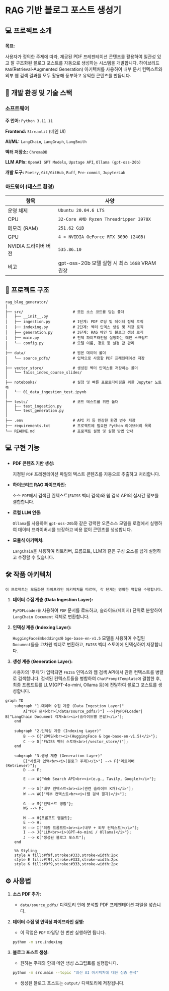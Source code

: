 # **RAG 기반 블로그 포스트 생성기**

## **💻 프로젝트 소개**

**목표:**

사용자가 정의한 주제에 따라, 제공된 PDF 프레젠테이션 콘텐츠를 활용하여 일관성 있고 잘 구조화된 블로그 포스트를 자동으로 생성하는 시스템을 개발합니다. 하이브리드 `RAG`(Retrieval-Augmented Generation) 아키텍처를 사용하여 내부 문서 컨텍스트와 외부 웹 검색 결과를 모두 활용해 풍부하고 유익한 콘텐츠를 만듭니다.

## **🔨 개발 환경 및 기술 스택**

### **소프트웨어**

**주 언어:**
    `Python 3.11.11`

**Frontend:**
    `Streamlit` (메인 UI)

**AI/ML:**
    `LangChain`, `LangGraph`, `LangSmith`

**벡터 저장소:**
    `ChromaDB`

**LLM APIs:**
    `OpenAI GPT Models`, `Upstage API`, `Ollama (gpt-oss-20b)`

**개발 도구:**
    `Poetry`, `Git/GitHub`, `Ruff`, `Pre-commit`, `JupyterLab`

### **하드웨어 (테스트 환경)**

| 항목 | 사양 |
|---|---|
| 운영 체제 | `Ubuntu 20.04.6 LTS` |
| CPU | `32-Core AMD Ryzen Threadripper 3970X` |
| 메모리 (RAM) | `251.62 GiB` |
| GPU | `4 × NVIDIA GeForce RTX 3090 (24GB)` |
| NVIDIA 드라이버 버전 | `535.86.10` |
| 비고 | gpt-oss-20b 모델 실행 시 최소 `16GB` VRAM 권장 |

## **📁 프로젝트 구조**

```text
rag_blog_generator/
│
├── src/                      # 모든 소스 코드를 담는 폴더
│   ├── __init__.py
│   ├── ingestion.py          # 1단계: PDF 로딩 및 데이터 정제 로직
│   ├── indexing.py           # 2단계: 벡터 인덱스 생성 및 저장 로직
│   ├── generation.py         # 3단계: RAG 체인 및 블로그 생성 로직
│   ├── main.py               # 전체 파이프라인을 실행하는 메인 스크립트
│   └── config.py             # 모델 이름, 경로 등 설정 값 관리
│
├── data/                     # 원본 데이터 폴더
│   └── source_pdfs/          # 입력으로 사용할 PDF 프레젠테이션 저장
│
├── vector_store/             # 생성된 벡터 인덱스를 저장하는 폴더
│   └── faiss_index_course_slides/
│
├── notebooks/                # 실험 및 빠른 프로토타이핑을 위한 Jupyter 노트북
│   └── 01_data_ingestion_test.ipynb
│
├── tests/                    # 코드 테스트를 위한 폴더
│   ├── test_ingestion.py
│   └── test_generation.py
│
├── .env                      # API 키 등 민감한 환경 변수 저장
├── requirements.txt          # 프로젝트에 필요한 Python 라이브러리 목록
└── README.md                 # 프로젝트 설명 및 실행 방법 안내
```

## **💻 구현 기능**

* **PDF 콘텐츠 기반 생성:**

    지정된 `PDF` 프레젠테이션 파일의 텍스트 콘텐츠를 자동으로 추출하고 처리합니다.

* **하이브리드 RAG 파이프라인:**

    소스 `PDF`에서 검색된 컨텍스트(`FAISS` 벡터 검색)와 웹 검색 API의 실시간 정보를 결합합니다.

* **로컬 LLM 연동:**

    `Ollama`를 사용하여 `gpt-oss-20b`와 같은 강력한 오픈소스 모델을 로컬에서 실행하여 데이터 프라이버시를 보장하고 비용 없이 콘텐츠를 생성합니다.

* **모듈식 아키텍처:**

    `LangChain`을 사용하여 리트리버, 프롬프트, LLM과 같은 구성 요소를 쉽게 실험하고 수정할 수 있습니다.


## **🛠️ 작품 아키텍처**

    이 프로젝트는 모듈화된 파이프라인 아키텍처를 따르며, 각 단계는 명확한 역할을 수행합니다.

1. **데이터 수집 계층 (Data Ingestion Layer):**

    `PyPDFLoader를` 사용하여 `PDF` 문서를 로드하고, 슬라이드(페이지) 단위로 분할하여 `LangChain Document` 객체로 변환합니다.

2. **인덱싱 계층 (Indexing Layer):**

    `HuggingFaceEmbeddings와` `bge-base-en-v1.5` 모델을 사용하여 수집된 `Document`들을 고차원 벡터로 변환하고, `FAISS` 벡터 스토어에 인덱싱하여 저장합니다.

3. **생성 계층 (Generation Layer):**

    사용자의 '주제'가 입력되면 `FAISS` 인덱스와 웹 검색 API에서 관련 컨텍스트를 병렬로 검색합니다. 검색된 컨텍스트들을 병합하여 `ChatPromptTemplate에` 결합한 후, 최종 프롬프트를 LLM(GPT-4o-mini, Ollama 등)에 전달하여 블로그 포스트를 생성합니다.

```mermaid
graph TD
    subgraph "1.데이터 수집 계층 (Data Ingestion Layer)"
        A["PDF 문서<br>(/data/source_pdfs/)"] -->|PyPDFLoader| B["LangChain Document 객체<br><i>(슬라이드별 분할)</i>"];
    end

    subgraph "2.인덱싱 계층 (Indexing Layer)"
        B --> C{"임베딩<br><i>(HuggingFace & bge-base-en-v1.5)</i>"};
        C --> D["FAISS 벡터 스토어<br>(/vector_store/)"];
    end

    subgraph "3.생성 계층 (Generation Layer)"
        E["사용자 입력<br><i>(블로그 주제)</i>"] --> F{"리트리버 (Retriever)"};
        D --> F;

        E --> W{"Web Search API<br><i>(e.g., Tavily, Google)</i>"};

        F --> G["내부 컨텍스트<br><i>(관련 슬라이드 K개)</i>"];
        W --> WG["외부 컨텍스트<br><i>(웹 검색 결과)</i>"];

        G --> M{"컨텍스트 병합"};
        WG --> M;

        M --> H{프롬프트 템플릿};
        E --> H;
        H --> I["최종 프롬프트<br><i>(내부 + 외부 컨텍스트)</i>"];
        I --> J{"LLM<br><i>(GPT-4o-mini / Ollama)</i>"};
        J --> K["생성된 블로그 포스트"];
    end

    %% Styling
    style A fill:#f9f,stroke:#333,stroke-width:2px
    style E fill:#f9f,stroke:#333,stroke-width:2px
    style K fill:#9f9,stroke:#333,stroke-width:2px
```

## **⚙️ 사용법**

1. **소스 PDF 추가:**

    * `data/source_pdfs/` 디렉토리 안에 분석할 PDF 프레젠테이션 파일을 넣습니다.

2. **데이터 수집 및 인덱싱 파이프라인 실행:**

    * 이 작업은 `PDF` 파일당 한 번만 실행하면 됩니다.

    ```bash
    python -m src.indexing
    ```

3. **블로그 포스트 생성:**

    * 원하는 주제와 함께 메인 생성 스크립트를 실행합니다.

    ```bash
    python -m src.main --topic "최신 AI 아키텍처에 대한 심층 분석"
    ```

    * 생성된 블로그 포스트는 `output/` 디렉토리에 저장됩니다.
